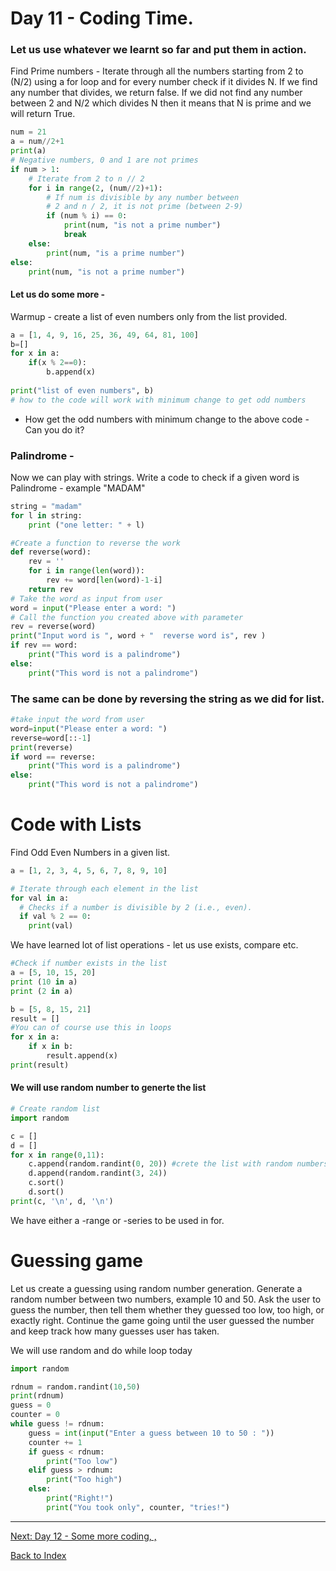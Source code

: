 
# Day 11 - Coding Time. 

### Let us use whatever we learnt so far and put them in action. 

Find Prime numbers - Iterate through all the numbers starting from 2 to (N/2) using a for loop and for every number check if it divides N. If we find any number that divides, we return false. If we did not find any number between 2 and N/2 which divides N then it means that N is prime and we will return True.

```python
num = 21
a = num//2+1
print(a)
# Negative numbers, 0 and 1 are not primes
if num > 1:
    # Iterate from 2 to n // 2
    for i in range(2, (num//2)+1):
        # If num is divisible by any number between
        # 2 and n / 2, it is not prime (between 2-9)
        if (num % i) == 0:
            print(num, "is not a prime number")
            break
    else:
        print(num, "is a prime number")
else:
    print(num, "is not a prime number")
```
#### Let us do some more -
Warmup - create a list of even numbers only from the list provided. 
``` python
a = [1, 4, 9, 16, 25, 36, 49, 64, 81, 100]
b=[]
for x in a:
    if(x % 2==0):
        b.append(x)
        
print("list of even numbers", b)
# how to the code will work with minimum change to get odd numbers
```    
- How get the odd numbers with minimum change to the above code - Can you do it?

### Palindrome - 
Now we can play with strings. Write a code to check if a given word is Palindrome - example "MADAM"

```python
string = "madam"
for l in string:
    print ("one letter: " + l)

#Create a function to reverse the work
def reverse(word):
	rev = ''
	for i in range(len(word)):
		rev += word[len(word)-1-i]
	return rev
# Take the word as input from user
word = input("Please enter a word: ")
# Call the function you created above with parameter
rev = reverse(word)
print("Input word is ", word + "  reverse word is", rev )
if rev == word:
	print("This word is a palindrome")
else:
	print("This word is not a palindrome")
```

### The same can be done by reversing the string as we did for list. 
``` python  
#take input the word from user
word=input("Please enter a word: ")
reverse=word[::-1]
print(reverse)
if word == reverse:
    print("This word is a palindrome")
else:
    print("This word is not a palindrome")
```   

# Code with Lists 
Find Odd Even Numbers in a given list. 
``` python
a = [1, 2, 3, 4, 5, 6, 7, 8, 9, 10]

# Iterate through each element in the list
for val in a:  
  # Checks if a number is divisible by 2 (i.e., even).
  if val % 2 == 0:
    print(val)
```

We have learned lot of list operations - let us use exists, compare etc.
```python
#Check if number exists in the list 
a = [5, 10, 15, 20]
print (10 in a)
print (2 in a)

b = [5, 8, 15, 21]
result = []
#You can of course use this in loops
for x in a:
    if x in b:
        result.append(x)
print(result)
```        
#### We will use random number to generte the list
```python
# Create random list
import random

c = []
d = []
for x in range(0,11):
    c.append(random.randint(0, 20)) #crete the list with random numbers in the defined range
    d.append(random.randint(3, 24))
    c.sort()
    d.sort()
print(c, '\n', d, '\n')
```
We have either a 
-range or 
-series to be used in for. 

# Guessing game
Let us create a guessing using random number generation. Generate a random number between two numbers, example 10 and 50. Ask the user to guess the number, then tell them whether they guessed too low, too high, or exactly right. Continue the game going until the user guessed the number and keep track how many guesses user has taken.

We will use random and do while loop today
```python
import random

rdnum = random.randint(10,50)
print(rdnum)
guess = 0
counter = 0
while guess != rdnum:
    guess = int(input("Enter a guess between 10 to 50 : "))
    counter += 1
    if guess < rdnum:
        print("Too low")
    elif guess > rdnum:
        print("Too high")
    else:
        print("Right!")
        print("You took only", counter, "tries!")

```
------
[Next: Day 12 - Some more coding, ,](12-day12.md)

[Back to Index](index.md)